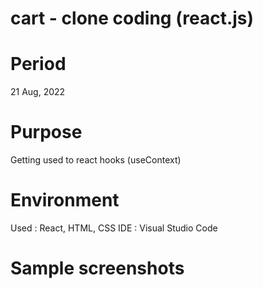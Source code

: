# cart - clone coding (react.js)

# Period

21 Aug, 2022

# Purpose

Getting used to react hooks (useContext)

# Environment

Used : React, HTML, CSS
IDE : Visual Studio Code

# Sample screenshots

